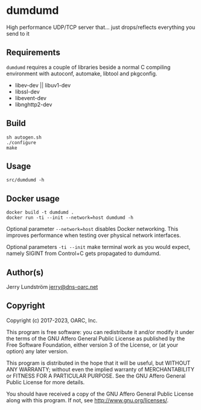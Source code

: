 # dumdumd

High performance UDP/TCP server that... just drops/reflects everything you send to it

## Requirements

`dumdumd` requires a couple of libraries beside a normal C compiling
environment with autoconf, automake, libtool and pkgconfig.

- libev-dev || libuv1-dev
- libssl-dev
- libevent-dev
- libnghttp2-dev

## Build

```
sh autogen.sh
./configure
make
```

## Usage

```
src/dumdumd -h
```

## Docker usage

```
docker build -t dumdumd .
docker run -ti --init --network=host dumdumd -h
```

Optional parameter `--network=host` disables Docker networking.
This improves performance when testing over physical network interfaces.

Optional parameters `-ti --init` make terminal work as you would expect,
namely SIGINT from Control+C gets propagated to dumdumd.

## Author(s)

Jerry Lundström <jerry@dns-oarc.net>

## Copyright

Copyright (c) 2017-2023, OARC, Inc.

This program is free software: you can redistribute it and/or modify
it under the terms of the GNU Affero General Public License as published
by the Free Software Foundation, either version 3 of the License, or
(at your option) any later version.

This program is distributed in the hope that it will be useful,
but WITHOUT ANY WARRANTY; without even the implied warranty of
MERCHANTABILITY or FITNESS FOR A PARTICULAR PURPOSE.  See the
GNU Affero General Public License for more details.

You should have received a copy of the GNU Affero General Public License
along with this program.  If not, see <http://www.gnu.org/licenses/>.
